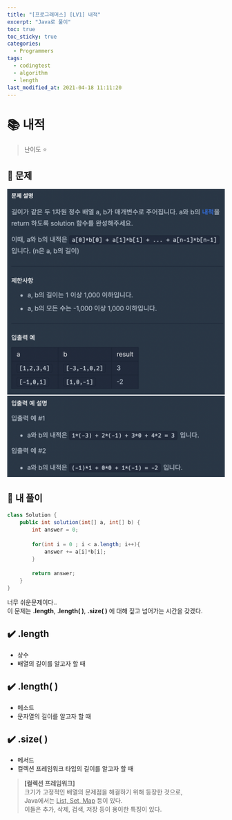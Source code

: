 ```yaml
---
title: "[프로그래머스] [LV1] 내적"
excerpt: "Java로 풀이"
toc: true
toc_sticky: true
categories:
  - Programmers
tags:
  - codingtest
  - algorithm
  - length
last_modified_at: 2021-04-18 11:11:20
---
```


# 📚 내적
  
>난이도 ⭐️
  
## 📖 문제  
  
![이미지](/assets/images/Programmers/Lv1/3-1.png)
![이미지](/assets/images/Programmers/Lv1/3-2.png)
  
## 📝 내 풀이  
  
```java
class Solution {
    public int solution(int[] a, int[] b) {
        int answer = 0;
        
        for(int i = 0 ; i < a.length; i++){
            answer += a[i]*b[i];
        }
        
        return answer;
    }
}
```

너무 쉬운문제이다..  
이 문제는 **.length**, **.length( )**, **.size( )** 에 대해 짚고 넘어가는 시간을 갖겠다.  

## ✔️ .length
- 상수  
- 배열의 길이를 알고자 할 때
  
## ✔️ .length( )
- 메소드  
- 문자열의 길이를 알고자 할 때
  
## ✔️ .size( )
- 메서드
- 컬렉션 프레임워크 타입의 길이를 알고자 할 때

> **[컬렉션 프레임워크]**  
> 크기가 고정적인 배열의 문제점을 해결하기 위해 등장한 것으로,  
> Java에서는 <u>List, Set, Map</u> 등이 있다.  
> 이들은 추가, 삭제, 검색, 저장 등이 용이한 특징이 있다.  


